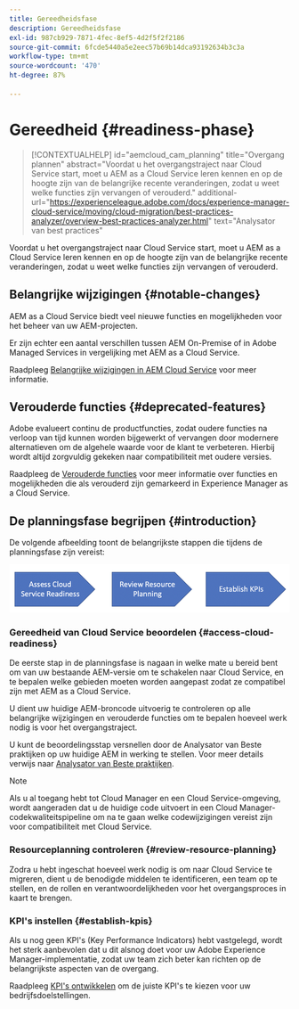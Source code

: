 ```yaml
---
title: Gereedheidsfase
description: Gereedheidsfase
exl-id: 987cb929-7871-4fec-8ef5-4d2f5f2f2186
source-git-commit: 6fcde5440a5e2eec57b69b14dca93192634b3c3a
workflow-type: tm+mt
source-wordcount: '470'
ht-degree: 87%

---
```


# Gereedheid {#readiness-phase}

>[!CONTEXTUALHELP]
>id="aemcloud_cam_planning"
>title="Overgang plannen"
>abstract="Voordat u het overgangstraject naar Cloud Service start, moet u AEM as a Cloud Service leren kennen en op de hoogte zijn van de belangrijke recente veranderingen, zodat u weet welke functies zijn vervangen of verouderd."
>additional-url="https://experienceleague.adobe.com/docs/experience-manager-cloud-service/moving/cloud-migration/best-practices-analyzer/overview-best-practices-analyzer.html" text="Analysator van best practices"

Voordat u het overgangstraject naar Cloud Service start, moet u AEM as a Cloud Service leren kennen en op de hoogte zijn van de belangrijke recente veranderingen, zodat u weet welke functies zijn vervangen of verouderd.

## Belangrijke wijzigingen {#notable-changes}

AEM as a Cloud Service biedt veel nieuwe functies en mogelijkheden voor het beheer van uw AEM-projecten.

Er zijn echter een aantal verschillen tussen AEM On-Premise of in Adobe Managed Services in vergelijking met AEM as a Cloud Service.

Raadpleeg [Belangrijke wijzigingen in AEM Cloud Service](https://experienceleague.adobe.com/docs/experience-manager-cloud-service/release-notes/aem-cloud-changes.html) voor meer informatie.

## Verouderde functies {#deprecated-features}

Adobe evalueert continu de productfuncties, zodat oudere functies na verloop van tijd kunnen worden bijgewerkt of vervangen door modernere alternatieven om de algehele waarde voor de klant te verbeteren. Hierbij wordt altijd zorgvuldig gekeken naar compatibiliteit met oudere versies.

Raadpleeg de [Verouderde functies](https://experienceleague.adobe.com/docs/experience-manager-cloud-service/release-notes/deprecated-removed-features.html#deprecated-features) voor meer informatie over functies en mogelijkheden die als verouderd zijn gemarkeerd in Experience Manager as a Cloud Service.

## De planningsfase begrijpen {#introduction}

De volgende afbeelding toont de belangrijkste stappen die tijdens de planningsfase zijn vereist:

![afbeelding](/help/move-to-cloud-service/assets/planning-phaseimg1.png)

### Gereedheid van Cloud Service beoordelen {#access-cloud-readiness}

De eerste stap in de planningsfase is nagaan in welke mate u bereid bent om van uw bestaande AEM-versie om te schakelen naar Cloud Service, en te bepalen welke gebieden moeten worden aangepast zodat ze compatibel zijn met AEM as a Cloud Service.

U dient uw huidige AEM-broncode uitvoerig te controleren op alle belangrijke wijzigingen en verouderde functies om te bepalen hoeveel werk nodig is voor het overgangstraject.

U kunt de beoordelingsstap versnellen door de Analysator van Beste praktijken op uw huidige AEM in werking te stellen. Voor meer details verwijs naar [Analysator van Beste praktijken](/help/move-to-cloud-service/best-practices-analyzer/overview-best-practices-analyzer.md).

>[!NOTE]
>Als u al toegang hebt tot Cloud Manager en een Cloud Service-omgeving, wordt aangeraden dat u de huidige code uitvoert in een Cloud Manager-codekwaliteitspipeline om na te gaan welke codewijzigingen vereist zijn voor compatibiliteit met Cloud Service.

### Resourceplanning controleren {#review-resource-planning}

Zodra u hebt ingeschat hoeveel werk nodig is om naar Cloud Service te migreren, dient u de benodigde middelen te identificeren, een team op te stellen, en de rollen en verantwoordelijkheden voor het overgangsproces in kaart te brengen.

### KPI&#39;s instellen {#establish-kpis}

Als u nog geen KPI&#39;s (Key Performance Indicators) hebt vastgelegd, wordt het sterk aanbevolen dat u dit alsnog doet voor uw Adobe Experience Manager-implementatie, zodat uw team zich beter kan richten op de belangrijkste aspecten van de overgang.

Raadpleeg [KPI&#39;s ontwikkelen](https://guided.adobe.com/welcome/aem/part6.html) om de juiste KPI&#39;s te kiezen voor uw bedrijfsdoelstellingen.
